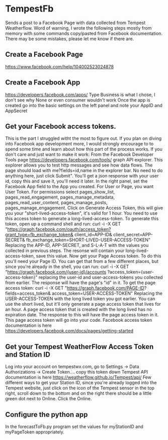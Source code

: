 # TempestFb
Sends a post to a Facebook Page with data collected from Tempest Weatherflow.  Word of warning, I wrote the following steps mostly from memory with some commands copy/pasted from Facebook documentation.  There may be some mistakes, please let me know if there are.

## Create a Facebook Page
https://www.facebook.com/help/104002523024878

## Create a Facebook App
https://developers.facebook.com/apps/
Type Business is what I chose, I don't see why None or even consumer wouldn't work
Once the app is created go into the basic settings on the left panel and note your AppID and AppSecret

## Get your Facebook access tokens.
This is the part I struggled witht the most to figure out.  If you plan on diving into Facebook app development more, I would strongly encourage to to spend some time and learn about how this part of the process works.  If you don't care and just want to make it work:
From the Facebook Developer Tools page https://developers.facebook.com/tools/ graph API explorer.  This explorer allows you to test http messages and see how data flows.  The page should load with me?fields=id,name in the explorer bar.  No need to do anything here, just click Submit".  You'll get a json response with your user id, copy this and save it, you'll need it later.
In the right panel, set the Facebook App field to the App you created.  For User or Page, you want User Token.  For permissions select pages_show_list, pages_read_engagement, pages_manage_metadata, pages_read_user_content, pages_manage_posts, pages_manage_engagement.
Click on Generate Access Token, this will give you your "short-lived-access-token", it's valid for 1 hour.
You need to use this access token to generate a long-lived-access-token.  To generate this token, open up a command shell and run:
curl -i -X GET "https://graph.facebook.com/oauth/access_token?grant_type=fb_exchange_token&
  client_id=APP-ID&
  client_secret=APP-SECRET&
  fb_exchange_token=SHORT-LIVED-USER-ACCESS-TOKEN"
Replacing the APP-ID, APP-SECRET, and S-L-A-T with the values you collected in previous steps.
The resonse will contain your long-lived-access-token, save this value.
Now get your Page Access token.  To do this you'll need your Page ID.  You can get that from a few different places, but since you're already in the shell, you can run:
curl -i -X GET "https://graph.facebook.com/{user-id}/accounts
     ?access_token={user-access-token}"
replacing the user-id and user-access-tokens you collected from earlier.  The response will have the page's "id" in it.  To get the page access token:
curl -i -X GET "https://graph.facebook.com/PAGE-ID?
  fields=access_token&
  access_token=USER-ACCESS-TOKEN"
Replacing the USER-ACCESS-TOKEN with the long lived token you got earlier.  You can use the short lived, but it'll only generate a page access token that lives for an hour.  A page access token that is created with the long lived has no expiration date.  The response to this will have the page access token in it.  This page access token will go into your code.
Facebook access token documentation is here https://developers.facebook.com/docs/pages/getting-started

## Get your Tempest WeatherFlow Access Token and Station ID
Log into your account on tempestwx.com, go to Settings -> Data Authorizations -> Create Token.... copy this token down
Tempest API documentation is here https://weatherflow.github.io/Tempest/api/
Few different ways to get your Station ID, since you're already logged into the Tempest website, just click on the icon of the Tempest sensor in the top right, scroll down to the bottom and on the right there should be a little green dot next to Online.  Click the Online.

## Configure the python app
In the forecastToFb.py program set the values for myStationID and myPageToken appropriately.  



